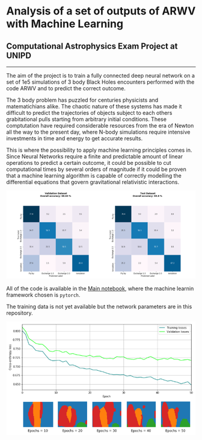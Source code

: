 # Analysis of a set of outputs of ARWV with Machine Learning
## Computational Astrophysics Exam Project at UNIPD
***

The aim of the project is to train a fully connected deep neural network on a set of 1e5 simulations of 3 body Black Holes encounters
performed with the code ARWV and to predict the correct outcome.

The 3 body problem has puzzled for centuries physicists and matematichians alike. The chaotic nature of these systems has made it difficult 
to predict the trajectories of objects subject to each others grabitational pulls starting from arbitrary initial conditions.
These comptutation have required considerable resources from the era of Newton all the way to the present day, 
where N-body simulations require intensive investments in time and energy to get accurate results.

This is where the possibility to apply machine learning principles comes in. Since Neural Networks require a finite and predictable amount of linear operations to 
predict a certain outcome, it could be possible to cut computational times by several orders of magnitude if it could be proven that a machine learning algorithm is 
capable of correctly modelling the differential equations that govern gravitational relativistic interactions.

![Confusion matrix](net_out.png)

All of the code is available in the [Main notebook](Computaional_astrophysics_project.ipynb), where the machine learnin framework chosen is `pytorch`.

The training data is not yet available but the network parameters are in this repository.


![Topo.ogy Vs training](topology_vs_training.png)

